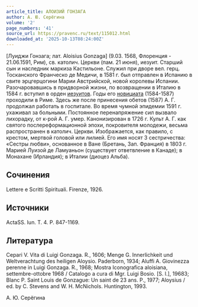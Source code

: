 ```yaml
---
article_title: АЛОИЗИЙ ГОНЗАГА
author: А. Ю. Серёгина
volume: '2'
page_numbers: '41'
source_url: https://pravenc.ru/text/115012.html
downloaded_at: '2025-10-13T08:24:00Z'
---
```


[Луиджи Гонзага; лат. Aloisius Gonzaga] (9.03. 1568, Флоренция - 21.06.1591, Рим), св. католич. Церкви (пам. 21 июня), иезуит. Старший сын и наследник маркиза Кастильоне. Служил при дворе вел. герц. Тосканского Франческо де Медичи, в 1581 г. был отправлен в Испанию в свите эрцгерцогини Марии Австрийской, новой королевы Испании. Разочаровавшись в придворной жизни, по возвращении в Италию в 1584 г. вступил в орден [иезуитов](https://pravenc.ru/text/иезуитов.html). Годы его [новициата](https://pravenc.ru/text/новициата.html) (1584-1587) проходили в Риме. Здесь же после принесения обетов (1587) А. Г. продолжал работать в госпитале. Во время чумной эпидемии 1591 г. ухаживал за больными. Постоянное перенапряжение сил вызвало лихорадку, от к-рой А. Г. умер. Канонизирован в 1726 г. Культ А. Г. как святого послереформационной эпохи, покровителя молодежи, весьма распространен в католич. Церкви. Изображается, как правило, с крестом, мертвой головой или лилией. Его имя носят 3 сестричества: «Сестры любви», основанное в Ване (Бретань, Зап. Франция) в 1803 г. Марией Луизой де Ламуаньон (существует ответвление в Канаде); в Монахане (Ирландия); в Италии (диоцез Альба).

## Сочинения

Lettere e Scritti Spirituali. Firenzе, 1926.

## Источники

ActaSS. Iun. Т. 4. Р. 847-1169.

## Литература

Cepari V. Vita di Luigi Gonzaga. R., 1606; Menge G. Innerlichkeit und Weltverachtung des heiligen Aloysio. Paderborn, 1934; Aluffi A. Giovinezza perenne in Luigi Gonzaga. R., 1968; Mostra Iconografica aloisiana, settembre-ottobre 1968 / Catalogo a cura di Mgr. Luigi Bosio. [S. l.], 19683; Blanc P. Saint Louis de Gonzague: Un saint de 23 ans. P., 1977; Aloysius / ed. by C. Stevens and W. H. McNichols. Huntington, 1993.

А. Ю. Серёгина
